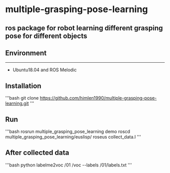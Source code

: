 # multiple-grasping-pose-learning
ros package for robot learning different grasping pose for different objects
---
## Environment
---
- Ubuntu18.04 and ROS Melodic

## Installation

'''bash
git clone https://github.com/himlen1990/multiple-grasping-pose-learning.git
'''

## Run

'''bash
rosrun multiple_grasping_pose_learning demo
roscd multiple_grasping_pose_learning/euslisp/
roseus collect_data.l
'''

## After collected data

'''bash
python labelme2voc /01 /voc --labels /01/labels.txt
'''
